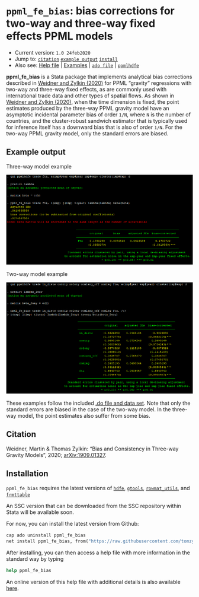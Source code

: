 # `ppml_fe_bias`: bias corrections for two-way and three-way fixed effects PPML models

- Current version: `1.0 24feb2020`
- Jump to: [`citation`](#citation) [`example output`](#example-output) [`install`](#installation)
- Also see: [Help file](https://github.com/tomzylkin/ppml_fe_bias/blob/master/help%20file%20(ppml_fe_bias).pdf) | [Examples](https://github.com/tomzylkin/ppml_fe_bias/blob/master/examples/EXAMPLE%20DO%20FILE%20(ppml_fe_bias).do) | [`ado file`](https://github.com/tomzylkin/ppml_fe_bias/blob/master/src/ppml_fe_bias.ado) | [`ppmlhdfe`](https://github.com/sergiocorreia/ppmlhdfe) 

**ppml_fe_bias** is a Stata package that implements analytical bias corrections described in [Weidner and Zylkin (2020)](https://arxiv.org/pdf/1909.01327.pdf) for PPML “gravity” regressions with two-way and three-way fixed effects, as are commonly used with international trade data and other types of spatial flows. As shown in [Weidner and Zylkin (2020)](https://arxiv.org/pdf/1909.01327.pdf), when the time dimension is fixed, the point estimates produced by the three-way PPML gravity model have an asymptotic incidental parameter bias of order `1/N`, where `N` is the number of countries, and the cluster-robust sandwich estimator that is typically used for inference itself has a downward bias that is also of order `1/N`. For the two-way PPML gravity model, only the standard errors are biased.

## Example output

Three-way model example

<p align="center"><img src="https://github.com/tomzylkin/ppml_fe_bias/blob/master/examples/figures/example%20output%20(3%20way).png?raw=true" alt="example output"/></p>

Two-way model example

<p align="center"><img src="https://github.com/tomzylkin/ppml_fe_bias/blob/master/examples/figures/example%20output%20(2way).png?raw=true" alt="example output (2 way)"/></p>

These examples follow the included [.do file and data set](https://github.com/tomzylkin/ppml_fe_bias/blob/master/examples/EXAMPLE%20DO%20FILE%20(ppml_fe_bias).do). Note that only the standard errors are biased in the case of the two-way model. In the three-way model, the point estimates also suffer from some bias. 

## Citation

Weidner, Martin & Thomas Zylkin: “Bias and Consistency in Three-way Gravity Models”, 2020; <a href='https://arxiv.org/pdf/1909.01327'>arXiv:1909.01327</a>.

## Installation

`ppml_fe_bias` requires the latest versions of [`hdfe`](https://ideas.repec.org/c/boc/bocode/s457985.html), [`gtools`](https://gtools.readthedocs.io/en/latest/), [`rowmat_utils`](https://ideas.repec.org/c/boc/bocode/s457888.html), and [`frmttable`](https://ideas.repec.org/c/boc/bocode/s375201.html) 

An SSC version that can be downloaded from the SSC repository within Stata will be available soon.

For now, you can install the latest version from Github:

```stata
cap ado uninstall ppml_fe_bias
net install ppml_fe_bias, from("https://raw.githubusercontent.com/tomzylkin/ppml_fe_bias/master/src") 
```

After installing, you can then access a help file with more information in the standard way by typing

```stata
help ppml_fe_bias 
```

An online version of this help file with additional details is also available [here](https://github.com/tomzylkin/ppml_fe_bias/blob/master/help%20file%20(ppml_fe_bias).pdf). 


